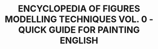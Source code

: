 ---
layout: product
title: "ENCYCLOPEDIA OF FIGURES MODELLING TECHNIQUES VOL. 0 - QUICK GUIDE FOR PAINTING  ENGLISH"
price: "2200" 
desc: "Knjiga"
img_path: "/assets/img/A.MIG-6220.webp"
brand: "AMMO"
available: false
special_offer: false
new: false
soon: false
cat: "090000"
subcat: "090100"
subsubcat: "090101"
sifra: "A.MIG-6220"
popular: false
spec: false
---